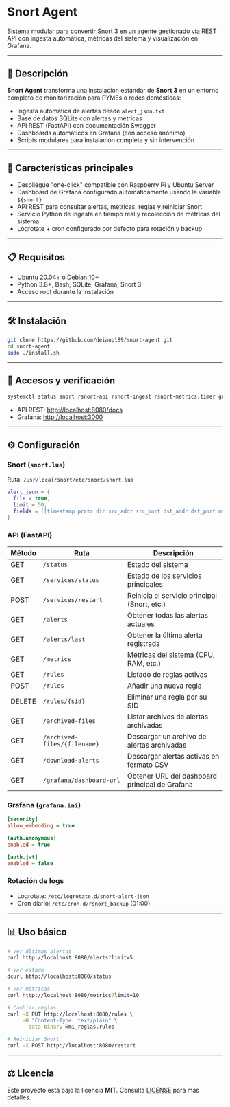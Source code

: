 # Snort Agent

Sistema modular para convertir Snort 3 en un agente gestionado vía REST API con ingesta automática, métricas del sistema y visualización en Grafana.

---

## 🔎 Descripción

**Snort Agent** transforma una instalación estándar de **Snort 3** en un entorno completo de monitorización para PYMEs o redes domésticas:

* Ingesta automática de alertas desde `alert_json.txt`
* Base de datos SQLite con alertas y métricas
* API REST (FastAPI) con documentación Swagger
* Dashboards automáticos en Grafana (con acceso anónimo)
* Scripts modulares para instalación completa y sin intervención

---

## 🚀 Características principales

* Despliegue "one-click" compatible con Raspberry Pi y Ubuntu Server
* Dashboard de Grafana configurado automáticamente usando la variable `${snort}`
* API REST para consultar alertas, métricas, reglas y reiniciar Snort
* Servicio Python de ingesta en tiempo real y recolección de métricas del sistema
* Logrotate + cron configurado por defecto para rotación y backup

---

## 📋 Requisitos

* Ubuntu 20.04+ o Debian 10+
* Python 3.8+, Bash, SQLite, Grafana, Snort 3
* Acceso root durante la instalación

---

## 🛠️ Instalación

```bash
git clone https://github.com/deianp189/snort-agent.git
cd snort-agent
sudo ./install.sh
```

---

## 🔗 Accesos y verificación

```bash
systemctl status snort rsnort-api rsnort-ingest rsnort-metrics.timer grafana-server
```

* API REST: [http://localhost:8080/docs](http://localhost:8080/docs)
* Grafana: [http://localhost:3000](http://localhost:3000)

---

## ⚙️ Configuración

### Snort (`snort.lua`)

Ruta: `/usr/local/snort/etc/snort/snort.lua`

```lua
alert_json = {
  file = true,
  limit = 50,
  fields = [[timestamp proto dir src_addr src_port dst_addr dst_port msg sid gid priority]]
}
```
### API (FastAPI)

| Método  | Ruta                               | Descripción                                        |
| ------- | ---------------------------------- | -------------------------------------------------- |
| GET     | `/status`                         | Estado del sistema                                 |
| GET     | `/services/status`                | Estado de los servicios principales                |
| POST    | `/services/restart`               | Reinicia el servicio principal (Snort, etc.)       |
| GET     | `/alerts`                         | Obtener todas las alertas actuales                 |
| GET     | `/alerts/last`                    | Obtener la última alerta registrada                |
| GET     | `/metrics`                        | Métricas del sistema (CPU, RAM, etc.)              |
| GET     | `/rules`                          | Listado de reglas activas                          |
| POST    | `/rules`                          | Añadir una nueva regla                             |
| DELETE  | `/rules/{sid}`                    | Eliminar una regla por su SID                      |
| GET     | `/archived-files`                 | Listar archivos de alertas archivadas              |
| GET     | `/archived-files/{filename}`      | Descargar un archivo de alertas archivadas         |
| GET     | `/download-alerts`                | Descargar alertas activas en formato CSV           |
| GET     | `/grafana/dashboard-url`          | Obtener URL del dashboard principal de Grafana     |

### Grafana (`grafana.ini`)

```ini
[security]
allow_embedding = true

[auth.anonymous]
enabled = true

[auth.jwt]
enabled = false
```

### Rotación de logs

* Logrotate: `/etc/logrotate.d/snort-alert-json`
* Cron diario: `/etc/cron.d/rsnort_backup` (01:00)

---

## 📊 Uso básico

```bash
# Ver últimas alertas
curl http://localhost:8080/alerts?limit=5

# Ver estado
dcurl http://localhost:8080/status

# Ver métricas
curl http://localhost:8080/metrics?limit=10

# Cambiar reglas
curl -X PUT http://localhost:8080/rules \
     -H "Content-Type: text/plain" \
     --data-binary @mi_reglas.rules

# Reiniciar Snort
curl -X POST http://localhost:8080/restart
```

---

## ⚖️ Licencia

Este proyecto está bajo la licencia **MIT**. Consulta [LICENSE](https://choosealicense.com/licenses/mit/) para más detalles.

